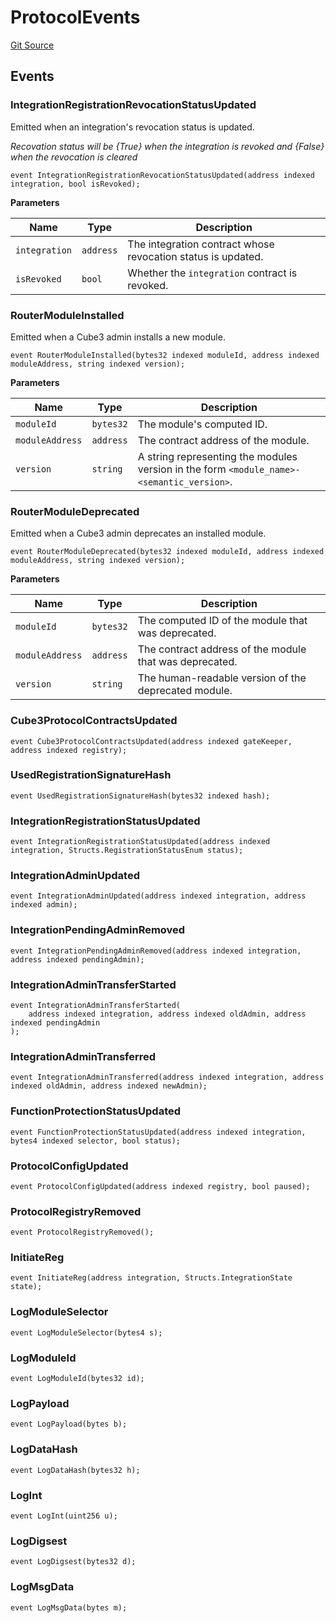 # ProtocolEvents
[Git Source](https://github.com/cube-web3/protocol-core-solidity/blob/07ba602bddefe3eb8d740b07000837f7ec2fa9f5/src/common/ProtocolEvents.sol)


## Events
### IntegrationRegistrationRevocationStatusUpdated
Emitted when an integration's revocation status is updated.

*Recovation status will be {True} when the integration is revoked and {False} when the revocation is cleared*


```solidity
event IntegrationRegistrationRevocationStatusUpdated(address indexed integration, bool isRevoked);
```

**Parameters**

|Name|Type|Description|
|----|----|-----------|
|`integration`|`address`|The integration contract whose revocation status is updated.|
|`isRevoked`|`bool`|Whether the `integration` contract is revoked.|

### RouterModuleInstalled
Emitted when a Cube3 admin installs a new module.


```solidity
event RouterModuleInstalled(bytes32 indexed moduleId, address indexed moduleAddress, string indexed version);
```

**Parameters**

|Name|Type|Description|
|----|----|-----------|
|`moduleId`|`bytes32`|The module's computed ID.|
|`moduleAddress`|`address`|The contract address of the module.|
|`version`|`string`|A string representing the modules version in the form `<module_name>-<semantic_version>`.|

### RouterModuleDeprecated
Emitted when a Cube3 admin deprecates an installed module.


```solidity
event RouterModuleDeprecated(bytes32 indexed moduleId, address indexed moduleAddress, string indexed version);
```

**Parameters**

|Name|Type|Description|
|----|----|-----------|
|`moduleId`|`bytes32`|The computed ID of the module that was deprecated.|
|`moduleAddress`|`address`|The contract address of the module that was deprecated.|
|`version`|`string`|The human-readable version of the deprecated module.|

### Cube3ProtocolContractsUpdated

```solidity
event Cube3ProtocolContractsUpdated(address indexed gateKeeper, address indexed registry);
```

### UsedRegistrationSignatureHash

```solidity
event UsedRegistrationSignatureHash(bytes32 indexed hash);
```

### IntegrationRegistrationStatusUpdated

```solidity
event IntegrationRegistrationStatusUpdated(address indexed integration, Structs.RegistrationStatusEnum status);
```

### IntegrationAdminUpdated

```solidity
event IntegrationAdminUpdated(address indexed integration, address indexed admin);
```

### IntegrationPendingAdminRemoved

```solidity
event IntegrationPendingAdminRemoved(address indexed integration, address indexed pendingAdmin);
```

### IntegrationAdminTransferStarted

```solidity
event IntegrationAdminTransferStarted(
    address indexed integration, address indexed oldAdmin, address indexed pendingAdmin
);
```

### IntegrationAdminTransferred

```solidity
event IntegrationAdminTransferred(address indexed integration, address indexed oldAdmin, address indexed newAdmin);
```

### FunctionProtectionStatusUpdated

```solidity
event FunctionProtectionStatusUpdated(address indexed integration, bytes4 indexed selector, bool status);
```

### ProtocolConfigUpdated

```solidity
event ProtocolConfigUpdated(address indexed registry, bool paused);
```

### ProtocolRegistryRemoved

```solidity
event ProtocolRegistryRemoved();
```

### InitiateReg

```solidity
event InitiateReg(address integration, Structs.IntegrationState state);
```

### LogModuleSelector

```solidity
event LogModuleSelector(bytes4 s);
```

### LogModuleId

```solidity
event LogModuleId(bytes32 id);
```

### LogPayload

```solidity
event LogPayload(bytes b);
```

### LogDataHash

```solidity
event LogDataHash(bytes32 h);
```

### LogInt

```solidity
event LogInt(uint256 u);
```

### LogDigsest

```solidity
event LogDigsest(bytes32 d);
```

### LogMsgData

```solidity
event LogMsgData(bytes m);
```

